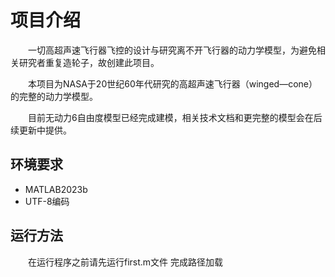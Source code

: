 <!--
 * @Author: blueWALL-E
 * @Date: 2024-10-31 22:45:46
 * @LastEditTime: 2024-12-27 19:58:28
 * @FilePath: \AHV_open\readme.md
 * @Description: AHV文件的相关说明
 * @Wearing:  Read only, do not modify place!!! 
 * @Shortcut keys:  ctrl+alt+/ ctrl+alt+z
-->
# 项目介绍

&emsp;&emsp;一切高超声速飞行器飞控的设计与研究离不开飞行器的动力学模型，为避免相关研究者重复造轮子，故创建此项目。

&emsp;&emsp;本项目为NASA于20世纪60年代研究的高超声速飞行器（winged—cone）的完整的动力学模型。

&emsp;&emsp;目前无动力6自由度模型已经完成建模，相关技术文档和更完整的模型会在后续更新中提供。

## 环境要求

- MATLAB2023b
- UTF-8编码

## 运行方法

&emsp;&emsp;在运行程序之前请先运行first.m文件 完成路径加载
